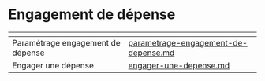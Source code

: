 # Engagement de dépense

<table data-view="cards"><thead><tr><th></th><th data-hidden data-card-target data-type="content-ref"></th></tr></thead><tbody><tr><td>Paramétrage engagement de dépense</td><td><a href="parametrage-engagement-de-depense.md">parametrage-engagement-de-depense.md</a></td></tr><tr><td>Engager une dépense</td><td><a href="engager-une-depense.md">engager-une-depense.md</a></td></tr></tbody></table>
